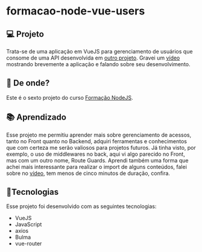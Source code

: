 # formacao-node-vue-users

## :computer: Projeto

Trata-se de uma aplicação em VueJS para gerenciamento de usuários que consome de uma API desenvolvida em [outro projeto](https://github.com/caiohscruz/api-rest-users-knex).
Gravei um [vídeo](https://youtu.be/B-Qqsbi8a0o) mostrando brevemente a aplicação e falando sobre seu desenvolvimento.

## :satellite: De onde?

Este é o sexto projeto do curso [Formação NodeJS](https://www.udemy.com/course/formacao-nodejs/).

## :books: Aprendizado

Esse projeto me permitiu aprender mais sobre gerenciamento de acessos, tanto no Front quanto no Backend, adquiri ferramentas e conhecimentos que com certeza me serão valiosos para projetos futuros. Já tinha visto, por exemplo, o uso de middlewares no back, aqui vi algo parecido no Front, mas com um outro nome, Route Guards. Aprendi também uma forma que achei mais interessante para realizar o import de alguns conteúdos, falei sobre no [vídeo](https://youtu.be/B-Qqsbi8a0o), tem menos de cinco minutos de duração, confira.

## :rocket:Tecnologias

Esse projeto foi desenvolvido com as seguintes tecnologias:

- VueJS
- JavaScript
- axios
- Bulma
- vue-router
